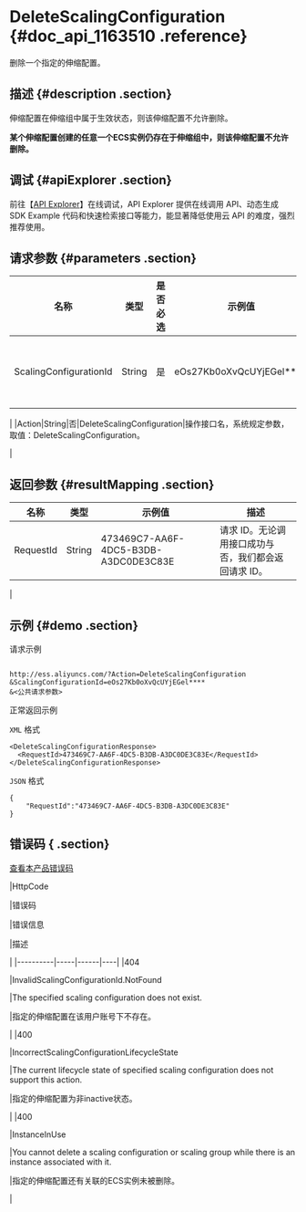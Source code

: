 # DeleteScalingConfiguration {#doc_api_1163510 .reference}

删除一个指定的伸缩配置。

## 描述 {#description .section}

伸缩配置在伸缩组中属于生效状态，则该伸缩配置不允许删除。

**某个伸缩配置创建的任意一个ECS实例仍存在于伸缩组中，则该伸缩配置不允许删除。**

## 调试 {#apiExplorer .section}

前往【[API Explorer](https://api.aliyun.com/#product=Ess&api=DeleteScalingConfiguration)】在线调试，API Explorer 提供在线调用 API、动态生成 SDK Example 代码和快速检索接口等能力，能显著降低使用云 API 的难度，强烈推荐使用。

## 请求参数 {#parameters .section}

|名称|类型|是否必选|示例值|描述|
|--|--|----|---|--|
|ScalingConfigurationId|String|是|eOs27Kb0oXvQcUYjEGel\*\*\*\*|伸缩配置 ID。

 |
|Action|String|否|DeleteScalingConfiguration|操作接口名，系统规定参数，取值：DeleteScalingConfiguration。

 |

## 返回参数 {#resultMapping .section}

|名称|类型|示例值|描述|
|--|--|---|--|
|RequestId|String|473469C7-AA6F-4DC5-B3DB-A3DC0DE3C83E|请求 ID。无论调用接口成功与否，我们都会返回请求 ID。

 |

## 示例 {#demo .section}

请求示例

``` {#request_demo}

http://ess.aliyuncs.com/?Action=DeleteScalingConfiguration
&ScalingConfigurationId=eOs27Kb0oXvQcUYjEGel****
&<公共请求参数>

```

正常返回示例

`XML` 格式

``` {#xml_return_success_demo}
<DeleteScalingConfigurationResponse>
  <RequestId>473469C7-AA6F-4DC5-B3DB-A3DC0DE3C83E</RequestId>
</DeleteScalingConfigurationResponse>

```

`JSON` 格式

``` {#json_return_success_demo}
{
	"RequestId":"473469C7-AA6F-4DC5-B3DB-A3DC0DE3C83E"
}
```

## 错误码 { .section}

[查看本产品错误码](https://error-center.aliyun.com/status/product/Ess)

|HttpCode

|错误码

|错误信息

|描述

|
|----------|-----|------|----|
|404

|InvalidScalingConfigurationId.NotFound

|The specified scaling configuration does not exist.

|指定的伸缩配置在该用户账号下不存在。

|
|400

|IncorrectScalingConfigurationLifecycleState

|The current lifecycle state of specified scaling configuration does not support this action.

|指定的伸缩配置为非inactive状态。

|
|400

|InstanceInUse

|You cannot delete a scaling configuration or scaling group while there is an instance associated with it.

|指定的伸缩配置还有关联的ECS实例未被删除。

|

